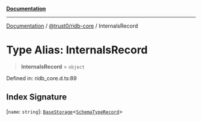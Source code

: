 [**Documentation**](../../../README.md)

***

[Documentation](../../../README.md) / [@trust0/ridb-core](../README.md) / InternalsRecord

# Type Alias: InternalsRecord

> **InternalsRecord** = `object`

Defined in: ridb\_core.d.ts:89

## Index Signature

\[`name`: `string`\]: [`BaseStorage`](../classes/BaseStorage.md)\<[`SchemaTypeRecord`](SchemaTypeRecord.md)\>
